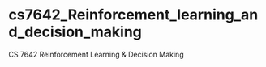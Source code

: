 # cs7642_Reinforcement_learning_and_decision_making
CS 7642 Reinforcement Learning &amp; Decision Making
